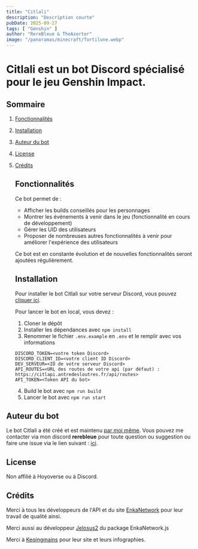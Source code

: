 ```yaml
---
title: "Citlali"
description: "Description courte"
pubDate: 2025-09-27
tags: [ "Genshin" ]
author: "RereBleue & TheAzertor"
image: "/panoramas/minecraft/Tortilune.webp"
---
```


# Citlali est un bot Discord spécialisé pour le jeu **Genshin Impact**.

## Sommaire

1. [Fonctionnalités](#fonctionnalités)
2. [Installation](#installation)
3. [Auteur du bot](#auteur-du-bot)
4. [License](#license)
5. [Crédits](#crédits)

   ## Fonctionnalités

   Ce bot permet de :

    - Afficher les builds conseillés pour les personnages
    - Montrer les événements à venir dans le jeu (fonctionnalité en cours de développement)
    - Gérer les UID des utilisateurs
    - Proposer de nombreuses autres fonctionnalités à venir pour améliorer l'expérience des utilisateurs

   Ce bot est en constante évolution et de nouvelles fonctionnalités seront ajoutées régulièrement.

   ## Installation

   Pour installer le bot Citlali sur votre serveur Discord, vous
   pouvez [cliquer ici](https://discord.com/oauth2/authorize?client_id=1300834433221267549&permissions=0&integration_type=0&scope=bot).

   Pour lancer le bot en local, vous devez :

    1. Cloner le dépôt
    2. Installer les dépendances avec `npm install`
    3. Renommer le fichier `.env.example` en `.env` et le remplir avec vos informations

      ```env
      DISCORD_TOKEN=<votre token Discord>
      DISCORD_CLIENT_ID=<votre client ID Discord>
      DEV_SERVEUR=<ID de votre serveur Discord>
      API_ROUTES=<URL des routes de votre api (par défaut) : https://citlapi.antredesloutres.fr/api/routes>
      API_TOKEN=<Token API du bot>
      ```
    4. Build le bot avec `npm run build`
    5. Lancer le bot avec `npm run start`

## Auteur du bot

Le bot Citlali a été créé et est maintenu [par moi même](https://github.com/matheo-1712). Vous pouvez me contacter via
mon discord **rerebleue** pour toute question ou suggestion ou faire une issue via le lien
suivant : [ici](https://github.com/matheo-1712/Citlali/issues).

## License

Non affilié à Hoyoverse ou à Discord.

## Crédits

Merci à tous les développeurs de l'API et du site [EnkaNetwork](https://enka.network) pour leur travail de qualité
ainsi.

Merci aussi au développeur [Jelosus2](https://github.com/Jelosus2) du package EnkaNetwork.js

Merci à [Keqingmains](https://keqingmains.com) pour leur site et leurs infographies.
